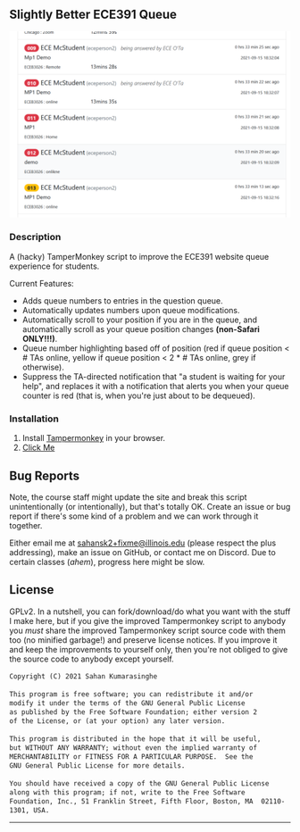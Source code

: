 ## Slightly Better ECE391 Queue

![Preview of Slightly Better ECE391 Queue](preview-slightlybetterece391queue.PNG)

### Description

A (hacky) TamperMonkey script to improve the ECE391 website queue experience for students.

Current Features:

* Adds queue numbers to entries in the question queue.
* Automatically updates numbers upon queue modifications.
* Automatically scroll to your position if you are in the queue, and automatically scroll as your queue position changes **(non-Safari ONLY!!!)**.
* Queue number highlighting based off of position (red if queue position < # TAs online, yellow if queue position < 2 * # TAs online, grey if otherwise).
* Suppress the TA-directed notification that "a student is waiting for your help", and replaces it with a notification that alerts you when your queue counter is red (that is, when you're just about to be dequeued).

### Installation

1. Install [Tampermonkey](https://www.tampermonkey.net/) in your browser.
2. [Click Me](https://github.com/sahansk2/slightly-better-ece391-webqueue/raw/main/slightlybetterece391queue.tamper.js)

## Bug Reports

Note, the course staff might update the site and break this script unintentionally (or intentionally), but that's totally OK.
Create an issue or bug report if there's some kind of a problem and we can work through it together.

Either email me at sahansk2+fixme@illinois.edu (please respect the plus addressing), make an issue on GitHub, or contact me on Discord. Due to certain classes (*ahem*), progress here might be slow.

## License

GPLv2. In a nutshell, you can fork/download/do what you want with the stuff I make here, but if you give the improved Tampermonkey script to anybody you _must_ share the improved Tampermonkey script source code with them too (no minified garbage!) and preserve license notices. If you improve it and keep the improvements to yourself only, then you're not obliged to give the source code to anybody except yourself.

```
Copyright (C) 2021 Sahan Kumarasinghe

This program is free software; you can redistribute it and/or
modify it under the terms of the GNU General Public License
as published by the Free Software Foundation; either version 2
of the License, or (at your option) any later version.

This program is distributed in the hope that it will be useful,
but WITHOUT ANY WARRANTY; without even the implied warranty of
MERCHANTABILITY or FITNESS FOR A PARTICULAR PURPOSE.  See the
GNU General Public License for more details.

You should have received a copy of the GNU General Public License
along with this program; if not, write to the Free Software
Foundation, Inc., 51 Franklin Street, Fifth Floor, Boston, MA  02110-1301, USA.
```

<hr/>


